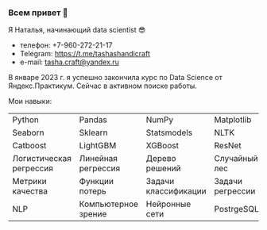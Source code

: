 ### Всем привет 👋

Я Наталья, начинающий data scientist 😎 
- телефон: +7-960-272-21-17
- Telegram: https://t.me/tashashandicraft
- e-mail: tasha.craft@yandex.ru

В январе 2023 г. я успешно закончила курс по Data Science от Яндекс.Практикум. Сейчас в активном поиске работы.

Мои навыки:

<table>
  <tr>
    <td>Python
    </td>
    <td>Pandas
    </td>
    <td>NumPy
    </td>
    <td>Matplotlib
    </td>
  </tr>
  <tr>
    <td>Seaborn
    </td>
    <td>Sklearn
    </td>
    <td>Statsmodels
    </td>
    <td>NLTK
    </td>
  </tr>
  <tr>
    <td>Catboost
    </td>
    <td>LightGBM
    </td>
    <td>XGBoost
    </td>
    <td>ResNet
    </td>
  </tr>
  <tr>
    <td>Логистическая регрессия
    </td>
    <td>Линейная регрессия
    </td>
    <td>Дерево решений
    </td>
    <td>Случайный лес
    </td>
  </tr>
  <tr>
    <td>Метрики качества
    </td>
    <td>Функции потерь
    </td>
    <td>Задачи классификации
    </td>
    <td>Задачи регрессии
    </td>
  </tr>
  <tr>
    <td>NLP
    </td>
    <td>Компьютерное зрение
    </td>
    <td>Нейронные сети
    </td>
    <td>PostrgeSQL
    </td>
  </tr>
  </table>
